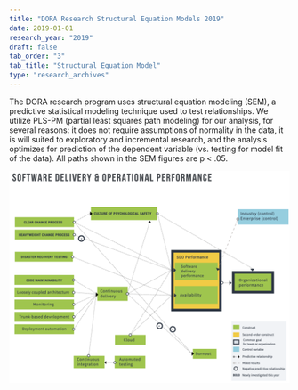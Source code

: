 ```yaml
---
title: "DORA Research Structural Equation Models 2019"
date: 2019-01-01
research_year: "2019"
draft: false
tab_order: "3"
tab_title: "Structural Equation Model"
type: "research_archives"
---
```


The DORA research program uses structural equation modeling (SEM), a predictive statistical modeling technique used to test relationships. We utilize PLS-PM (partial least squares path modeling) for our analysis, for several reasons: it does not require assumptions of normality in the data, it is will suited to exploratory and incremental research, and the analysis optimizes for prediction of the dependent variable (vs. testing for model fit of the data). All paths shown in the SEM figures are p < .05.

![Structural Equation Model](2019-structural-equation-model.png)